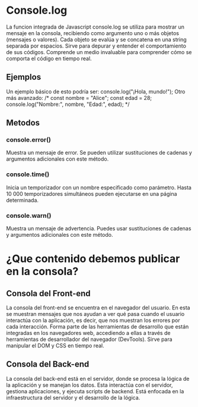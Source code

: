 # Console.log
La funcion integrada de Javascript console.log se utiliza para mostrar un mensaje en la consola, recibiendo como argumento uno o más objetos (mensajes o valores). Cada objeto se evalúa y se concatena en una string separada por espacios. Sirve para depurar y entender el comportamiento de sus códigos. Comprende un medio invaluable para comprender cómo se comporta el código en tiempo real.
## Ejemplos
Un ejemplo básico de esto podría ser: console.log("¡Hola, mundo!");
Otro más avanzado: /* const nombre = "Alice"; 
                   const edad = 28;
                  console.log("Nombre:", nombre, "Edad:", edad); */
## Metodos
### console.error()
Muestra un mensaje de error. Se pueden utilizar sustituciones de cadenas y argumentos adicionales con este método.
### console.time()
Inicia un temporizador con un nombre especificado como parámetro. Hasta 10 000 temporizadores simultáneos pueden ejecutarse en una página determinada.
### console.warn()
Muestra un mensaje de advertencia. Puedes usar sustituciones de cadenas y argumentos adicionales con este método.

# ¿Que contenido debemos publicar en la consola?  
## Consola del Front-end 
La consola del front-end se encuentra en el navegador del usuario. En esta se muestran mensajes que nos ayudan a ver qué pasa cuando el usuario interactúa con la aplicación, es decir, que nos muestran los errores por cada interacción.  Forma parte de las herramientas de desarrollo que están integradas en los navegadores web, accediendo a ellas a través de herramientas de desarrollador del navegador (DevTools). Sirve para manipular el DOM y CSS en tiempo real.
## Consola del Back-end
La consola del back-end está en el servidor, donde se procesa la lógica de la aplicación y se manejan los datos. Esta interactúa con el servidor, gestiona aplicaciones, y ejecuta scripts de backend. Está enfocada en la infraestructura del servidor y el desarrollo de la lógica.
